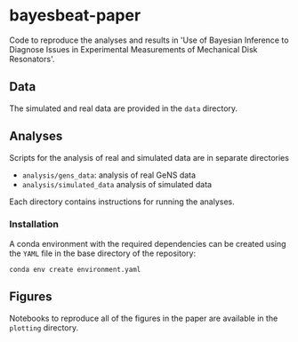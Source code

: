 # bayesbeat-paper

Code to reproduce the analyses and results in 'Use of Bayesian Inference to Diagnose Issues in Experimental Measurements of Mechanical Disk Resonators'.

## Data

The simulated and real data are provided in the `data` directory.

## Analyses

Scripts for the analysis of real and simulated data are in separate directories

* `analysis/gens_data`: analysis of real GeNS data
* `analysis/simulated_data` analysis of simulated data

Each directory contains instructions for running the analyses.


### Installation

A conda environment with the required dependencies can be created using the `YAML` file
in the base directory of the repository:

```
conda env create environment.yaml
```

## Figures

Notebooks to reproduce all of the figures in the paper are available in the `plotting`
directory.
